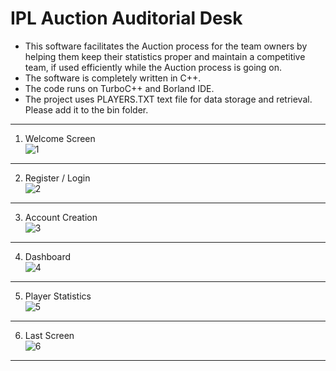 # IPL Auction Auditorial Desk

* This software facilitates the Auction process for the team owners by helping them keep their statistics proper and maintain a competitive team, if used efficiently while the Auction process is going on.
* The software is completely written in C++.
* The code runs on TurboC++ and Borland IDE.
* The project uses PLAYERS.TXT text file for data storage and retrieval. Please add it to the bin folder.
---

1. Welcome Screen  
![1](https://user-images.githubusercontent.com/32862430/46421585-0d584580-c750-11e8-8d74-6b03ad76f1d1.JPG)

---

2. Register / Login  
![2](https://user-images.githubusercontent.com/32862430/46421588-0df0dc00-c750-11e8-8114-d0e0980d32f1.JPG)

---

3. Account Creation  
![3](https://user-images.githubusercontent.com/32862430/46421589-0e897280-c750-11e8-83de-7ce8b1018e69.JPG)

---

4. Dashboard  
![4](https://user-images.githubusercontent.com/32862430/46421590-0e897280-c750-11e8-8927-323b9206c6c5.JPG)

---

5. Player Statistics  
![5](https://user-images.githubusercontent.com/32862430/46421592-10533600-c750-11e8-9284-0b8952b271b0.JPG)

---

6. Last Screen  
![6](https://user-images.githubusercontent.com/32862430/46421594-10ebcc80-c750-11e8-9f5c-b48d4c385c92.JPG)

---
